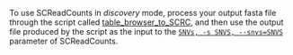 To use SCReadCounts in <i>discovery</i> mode, process your output fasta file through the script called [table_browser_to_SCRC](https://github.com/pnm27/My_scripts/tree/main/python_scripts), and then use the output file produced by the script as the input to the [`SNVs, -s SNVS, --snvs=SNVS`](https://github.com/HorvathLab/NGS/blob/master/SCReadCounts/docs/Usage.md#required-arguments) parameter of SCReadCounts.